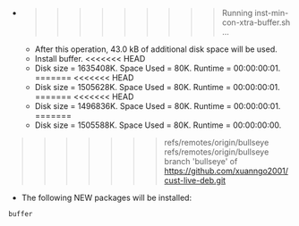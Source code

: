 * >>>>>>>>> Running inst-min-con-xtra-buffer.sh ...
  * After this operation, 43.0 kB of additional disk space will be used.
  * Install buffer.
<<<<<<< HEAD
  * Disk size = 1635408K. Space Used = 80K. Runtime = 00:00:00:01.
=======
<<<<<<< HEAD
  * Disk size = 1505628K. Space Used = 80K. Runtime = 00:00:00:01.
=======
<<<<<<< HEAD
  * Disk size = 1496836K. Space Used = 80K. Runtime = 00:00:00:01.
=======
  * Disk size = 1505588K. Space Used = 80K. Runtime = 00:00:00:00.
>>>>>>> refs/remotes/origin/bullseye
>>>>>>> refs/remotes/origin/bullseye
>>>>>>> branch 'bullseye' of https://github.com/xuanngo2001/cust-live-deb.git
  * The following NEW packages will be installed:
  ```bash
buffer
  ```
